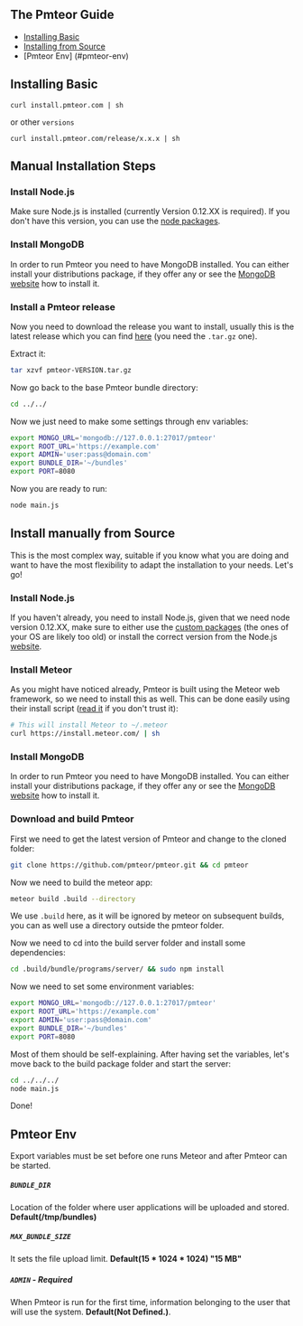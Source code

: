 ## The Pmteor Guide

* [Installing Basic](#installing-basic)
* [Installing from Source](#install-manually-from-source)
* [Pmteor Env] (#pmteor-env)

## Installing Basic

    curl install.pmteor.com | sh

or other `versions`
    
    curl install.pmteor.com/release/x.x.x | sh

## Manual Installation Steps

### Install Node.js

Make sure Node.js is installed (currently Version 0.12.XX is required). If you don't have this version, you can use the [node packages][node-packages].

### Install MongoDB
In order to run Pmteor you need to have MongoDB installed. You can either install your distributions package, if they offer any or see the [MongoDB website][mongodb-website] how to install it.

### Install a Pmteor release
Now you need to download the release you want to install, usually this is the latest release which you can find [here][latest-release] (you need the `.tar.gz` one).

Extract it:

```sh
tar xzvf pmteor-VERSION.tar.gz
```

Now go back to the base Pmteor bundle directory:

```sh
cd ../../
```

Now we just need to make some settings through env variables:

```sh
export MONGO_URL='mongodb://127.0.0.1:27017/pmteor'
export ROOT_URL='https://example.com'
export ADMIN='user:pass@domain.com'
export BUNDLE_DIR='~/bundles'
export PORT=8080
```

Now you are ready to run:

```sh
node main.js
```

## Install manually from Source
This is the most complex way, suitable if you know what you are doing and want to have the most flexibility to adapt the installation to your needs. Let's go!

### Install Node.js
If you haven't already, you need to install Node.js, given that we need node version 0.12.XX, make sure to either use the [custom packages][node-packages] (the ones of your OS are likely too old) or install the correct version from the Node.js [website][node-web].

### Install Meteor
As you might have noticed already, Pmteor is built using the Meteor web framework, so we need to install this as well. This can be done easily using their install script ([read it][meteor-script] if you don't trust it):

```sh
# This will install Meteor to ~/.meteor
curl https://install.meteor.com/ | sh
```

### Install MongoDB

In order to run Pmteor you need to have MongoDB installed. You can either install your distributions package, if they offer any or see the [MongoDB website][mongodb-website] how to install it.

### Download and build Pmteor
First we need to get the latest version of Pmteor and change to the cloned folder:

```sh
git clone https://github.com/pmteor/pmteor.git && cd pmteor
```

Now we need to build the meteor app:

```sh
meteor build .build --directory
```

We use `.build` here, as it will be ignored by meteor on subsequent builds, you can as well use a directory outside the pmteor folder.

Now we need to cd into the build server folder and install some dependencies:

```sh
cd .build/bundle/programs/server/ && sudo npm install
```

Now we need to set some environment variables:

```sh
export MONGO_URL='mongodb://127.0.0.1:27017/pmteor'
export ROOT_URL='https://example.com'
export ADMIN='user:pass@domain.com'
export BUNDLE_DIR='~/bundles'
export PORT=8080
```

Most of them should be self-explaining. After having set the variables, let's move back to the build package folder and start the server:

```sh
cd ../../../
node main.js
```

Done!

## Pmteor Env

Export variables must be set before one runs Meteor and after Pmteor can be started.

##### `BUNDLE_DIR` 
Location of the folder where user applications will be uploaded and stored. **Default(/tmp/bundles)**

##### `MAX_BUNDLE_SIZE`
It sets the file upload limit. **Default(15 * 1024 * 1024) "15 MB"**

##### `ADMIN` - Required
When Pmteor is run for the first time,  information  belonging to the user that will use the system. **Default(Not Defined.)**.
 

[node-packages]: https://github.com/joyent/node/wiki/Installing-Node.js-via-package-manager
[node-web]: https://nodejs.org/download
[meteor-script]: https://install.meteor.com/
[mongodb-website]: https://www.mongodb.org/downloads
[latest-release]: https://github.com/pmteor/pmteor/releases/latest
